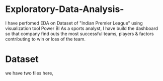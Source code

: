 # Exploratory-Data-Analysis-
 I have perfomed EDA on Dataset of "Indian Premier League" using visualization tool Power BI
 As a sports analyst, I have build the dashboard so that company find outs the most successful teams, players & factors contributing to win or loss of the team.
 # Dataset
 we have two files here,
